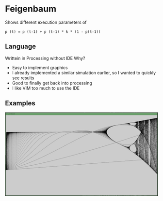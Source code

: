 # Feigenbaum


Shows different execution parameters of 

```
p (t) = p (t-1) + p (t-1) * k * (1 - p(t-1))
```
## Language
Writtein in Processing without IDE
Why?
- Easy to implement graphics
- I already implemented a similar simulation earlier, so I wanted to quickly see results
- Good to finally get back into processing
- I like VIM too much to use the IDE

## Examples

![image of my simulation](https://github.com/Wittmaxi/Simulations/blob/main/disease_spread_feigenbaum/photo_2023-01-15_00-20-45.jpg?raw=true)
